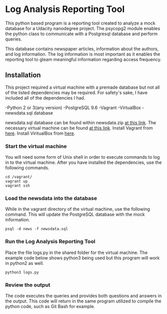 # Log Analysis Reporting Tool

This python based program is a reporting tool created to analyze a mock database
for a Udacity nanodegree project.  The psycopg2 module enables the python class
to communicate with a Postgresql database and perform queries.  

This database contains newspaper articles, information about the authors, and
log information.  The log information is most important as it enables the
reporting tool to gleam meaningful information regarding access frequency.  

## Installation

This project required a virtual machine with a premade database but not  all of
the listed dependencies may be required.  For safety's sake, I have included
all of the dependencies I had.

-Python 2 or 3(any version)
-PostgreSQL 9.6
-Vagrant
-VirtualBox
-newsdata.sql database

newsdata.sql database can be found within newsdata.zip [at this link](https://d17h27t6h515a5.cloudfront.net/topher/2016/August/57b5f748_newsdata/newsdata.zip).
The necessary virtual machine can be found [at this link](https://github.com/udacity/fullstack-nanodegree-vm/blob/master/vagrant/Vagrantfile).
Install Vagrant from [here](https://www.vagrantup.com/downloads.html).
Install ViritualBox from [here](https://www.virtualbox.org/wiki/Download_Old_Builds_5_1).

### Start the virtual machine

You will need some form of Unix shell in order to execute commands to log in to
the virtual machine.  After you have installed the dependencies, use the
following commands.  
```
cd /vagrant/
vagrant up
vagrant ssh
```

### Load the newsdata into the database

While in the vagrant directory of the virtual machine, use the following command.  This will update the PostgreSQL database with the mock information.
```
psql -d news -f newsdata.sql
```

### Run the Log Analysis Reporting Tool

Place the file logs.py in the shared folder for the virtual machine. The example
code below shows python3 being used but this program will work in python2 as
well.
```
python3 logs.py
```

### Review the output

The code executes the queries and provides both questions and answers in the
output.  This code will return in the same program utilized to compile the
python code, such as Git Bash for example.
